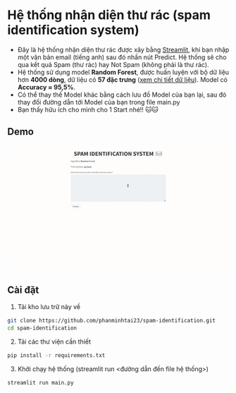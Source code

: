 # Hệ thống nhận diện thư rác (spam identification system)
- Đây là hệ thống nhận diện thư rác được xây bằng [Streamlit](https://streamlit.io/), khi bạn nhập một văn bản email (tiếng anh) sau đó nhấn nút Predict. Hệ thống sẽ cho qua kết quả Spam (thư rác) hay Not Spam (không phải là thư rác).
- Hệ thống sử dụng model **Random Forest**, được huấn luyện với bộ dữ liệu hơn **4000 dòng**, dữ liệu có **57 đặc trưng** ([xem chi tiết dữ liệu](https://www.openml.org/search?type=data&sort=runs&status=active&id=44)). Model có **Accuracy ≈ 95,5%**.
- Có thể thay thế Model khác bằng cách lưu đồ Model của bạn lại, sau đó thay đổi đường dẫn tới Model của bạn trong file main.py
- Bạn thấy hữu ích cho mình cho 1 Start nhé!! 🐱🐱

## Demo
![Demo GIF](./assists/demo-vid_spam.gif)

## Cài đặt
1. Tải kho lưu trữ này về
```bash
git clone https://github.com/phanminhtai23/spam-identification.git
cd spam-identification
```
2. Tải các thư viện cần thiết
```bash
pip install -r requirements.txt
```
3. Khởi chạy hệ thống (streamlit run <đường dẫn đến file hệ thống>)
```bash
streamlit run main.py
```



